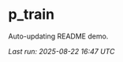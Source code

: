 # p_train

Auto-updating README demo.

<!--START_SECTION:status-->
_Last run: 2025-08-22 16:47 UTC_
<!--END_SECTION:status-->
























































